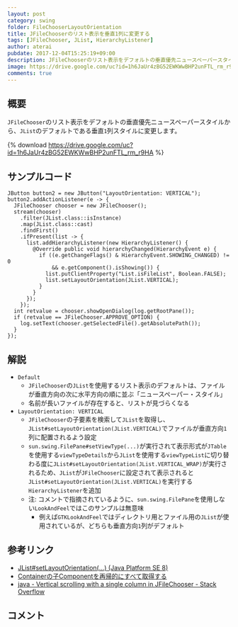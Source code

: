 ```yaml
---
layout: post
category: swing
folder: FileChooserLayoutOrientation
title: JFileChooserのリスト表示を垂直1列に変更する
tags: [JFileChooser, JList, HierarchyListener]
author: aterai
pubdate: 2017-12-04T15:25:19+09:00
description: JFileChooserのリスト表示をデフォルトの垂直優先ニュースペーパースタイルから、JListのデフォルトである垂直1列スタイルに変更します。
image: https://drive.google.com/uc?id=1h6JaUr4zBG52EWKWwBHP2unFTL_rm_r9HA
comments: true
---
```

## 概要
`JFileChooser`のリスト表示をデフォルトの垂直優先ニュースペーパースタイルから、`JList`のデフォルトである垂直`1`列スタイルに変更します。

{% download https://drive.google.com/uc?id=1h6JaUr4zBG52EWKWwBHP2unFTL_rm_r9HA %}

## サンプルコード
<pre class="prettyprint"><code>JButton button2 = new JButton("LayoutOrientation: VERTICAL");
button2.addActionListener(e -&gt; {
  JFileChooser chooser = new JFileChooser();
  stream(chooser)
    .filter(JList.class::isInstance)
    .map(JList.class::cast)
    .findFirst()
    .ifPresent(list -&gt; {
      list.addHierarchyListener(new HierarchyListener() {
        @Override public void hierarchyChanged(HierarchyEvent e) {
          if ((e.getChangeFlags() &amp; HierarchyEvent.SHOWING_CHANGED) != 0
              &amp;&amp; e.getComponent().isShowing()) {
            list.putClientProperty("List.isFileList", Boolean.FALSE);
            list.setLayoutOrientation(JList.VERTICAL);
          }
        }
      });
    });
  int retvalue = chooser.showOpenDialog(log.getRootPane());
  if (retvalue == JFileChooser.APPROVE_OPTION) {
    log.setText(chooser.getSelectedFile().getAbsolutePath());
  }
});
</code></pre>

## 解説
- `Default`
    - `JFileChooser`の`JList`を使用するリスト表示のデフォルトは、ファイルが垂直方向の次に水平方向の順に並ぶ「ニュースペーパー・スタイル」
    - 名前が長いファイルが存在すると、リストが見づらくなる
- `LayoutOrientation: VERTICAL`
    - `JFileChooser`の子要素を検索して`JList`を取得し、`JList#setLayoutOrientation(JList.VERTICAL)`でファイルが垂直方向`1`列に配置されるよう設定
    - `sun.swing.FilePane#setViewType(...)`が実行されて表示形式が`JTable`を使用する`viewTypeDetails`から`JList`を使用する`viewTypeList`に切り替わる度に`JList#setLayoutOrientation(JList.VERTICAL_WRAP)`が実行されるため、`JList`が`JFileChooser`に設定されて表示されると`JList#setLayoutOrientation(JList.VERTICAL)`を実行する`HierarchyListener`を追加
    - 注: コメントで指摘されているように、`sun.swing.FilePane`を使用しない`LookAndFeel`ではこのサンプルは無意味
        - 例えば`GTKLookAndFeel`ではディレクトリ用とファイル用の`JList`が使用されているが、どちらも垂直方向`1`列がデフォルト

<!-- dummy comment line for breaking list -->

## 参考リンク
- [JList#setLayoutOrientation(...) (Java Platform SE 8)](https://docs.oracle.com/javase/jp/8/docs/api/javax/swing/JList.html#setLayoutOrientation-int-)
- [Containerの子Componentを再帰的にすべて取得する](https://ateraimemo.com/Swing/GetComponentsRecursively.html)
- [java - Vertical scrolling with a single column in JFileChooser - Stack Overflow](https://stackoverflow.com/questions/47569152/vertical-scrolling-with-a-single-column-in-jfilechooser)

<!-- dummy comment line for breaking list -->

## コメント
